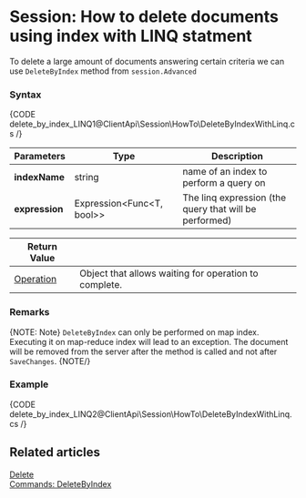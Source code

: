 ﻿# Session: How to delete documents using index with LINQ statment

To delete a large amount of documents answering certain criteria we can use `DeleteByIndex` method from `session.Advanced`

### Syntax

{CODE delete_by_index_LINQ1@ClientApi\Session\HowTo\DeleteByIndexWithLinq.cs /}

| Parameters | Type | Description |
| ------------- | ------------- | ----- |
| **indexName** | string | name of an index to perform a query on |
| **expression** | Expression<Func<T, bool>> | The linq expression (the query that will be performed) |

| Return Value | |
| ------------- | ----- |
| [Operation](../../../glossary/operation) | Object that allows waiting for operation to complete. |

### Remarks
{NOTE: Note} 
`DeleteByIndex` can only be performed on map index. Executing it on map-reduce index will lead to an exception. 
The document will be removed from the server after the method is called and not after `SaveChanges`.
{NOTE/}

### Example
{CODE delete_by_index_LINQ2@ClientApi\Session\HowTo\DeleteByIndexWithLinq.cs /}

## Related articles
[Delete](../deleting-entities)   
[Commands: DeleteByIndex](../../commands/documents/how-to/delete-or-update-documents-using-index)
